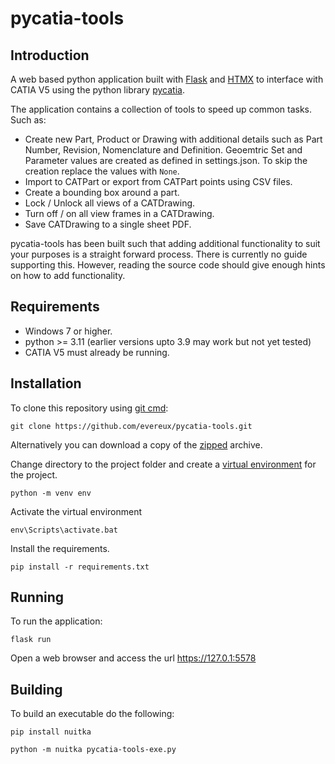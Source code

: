 pycatia-tools
=============


Introduction
------------
A web based python application built with 
[Flask](https://flask.palletsprojects.com/en/latest/) and [HTMX](https://htmx.org/)
to interface with CATIA V5 using the python library 
[pycatia](https://pycatia.readthedocs.io/en/latest/).

The application contains a collection of tools to speed up common tasks. Such as:

* Create new Part, Product or Drawing with additional details such as 
 Part Number, Revision, Nomenclature and Definition. Geoemtric Set and Parameter
 values are created as defined in settings.json. To skip the creation replace the
 values with `None`.
* Import to CATPart or export from CATPart points using CSV files.
* Create a bounding box around a part.
* Lock / Unlock all views of a CATDrawing.
* Turn off / on all view frames in a CATDrawing.
* Save CATDrawing to a single sheet PDF.

pycatia-tools has been built such that adding additional functionality to suit
your purposes is a straight forward process. There is currently no guide 
supporting this. However, reading the source code should give enough hints on 
how to add functionality.


Requirements
------------

* Windows 7 or higher.
* python >= 3.11 (earlier versions upto 3.9 may work but not yet tested)
* CATIA V5 must already be running.


Installation
------------

To clone this repository using [git cmd](https://git-scm.com/):

```
git clone https://github.com/evereux/pycatia-tools.git
```

Alternatively you can download a copy of the 
[zipped](https://github.com/evereux/pycatia-tools/archive/refs/heads/main.zip) 
archive. 

Change directory to the project folder and create a 
[virtual environment](https://docs.python.org/3/library/venv.html) for the 
project.

```
python -m venv env
```

Activate the virtual environment

```
env\Scripts\activate.bat
```

Install the requirements.

```
pip install -r requirements.txt
```

Running
-------

To run the application:

```
flask run
```

Open a web browser and access the url https://127.0.1:5578

Building
--------

To build an executable do the following:

```
pip install nuitka
```

```
python -m nuitka pycatia-tools-exe.py
```
